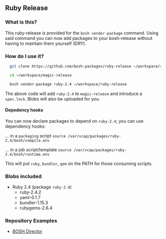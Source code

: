 ## Ruby Release

### What is this?

This ruby-release is provided for the `bosh vendor-package` command. Using said
command you can now add packages to your bosh-release without having to maintain
them yourself (DRY).

### How do I use it?

```sh
  git clone https://github.com/bosh-packages/ruby-release ~/workspace/ruby-release

  cd ~/workspace/magic-release

  bosh vendor-package ruby-2.4 ~/workspace/ruby-release
```

The above code will add `ruby-2.4` to `magic-release` and introduce a `spec.lock`.
Blobs will also be uploaded for you.

#### Depedency hooks
You can now declare packages to depend on `ruby-2.4`; you can use dependency hooks:

... in a `packaging` script
`source /var/vcap/packages/ruby-2.4/bosh/compile.env`

... in a job script/template
`source /var/vcap/packages/ruby-2.4/bosh/runtime.env`

This will put `ruby`, `bundler`, `gem` on the PATH for those consuming scripts.

### Blobs included

- Ruby 2.4 (package `ruby-2.4`)
  - ruby-2.4.2
  - yaml-0.1.7
  - bundler-1.15.3
  - rubygems-2.6.4

### Repository Examples

- [BOSH Director](https://github.com/cloudfoundry/bosh)
